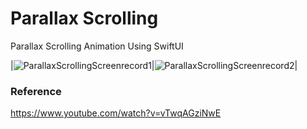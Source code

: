 # Parallax Scrolling

Parallax Scrolling Animation Using SwiftUI

|![ParallaxScrollingScreenrecord1](https://user-images.githubusercontent.com/3436468/99948595-a4f7d280-2db4-11eb-8013-e29ff2f4c3f2.gif)|![ParallaxScrollingScreenrecord2](https://user-images.githubusercontent.com/3436468/99948617-ade8a400-2db4-11eb-95e6-4aa1cddddc85.gif)|

### Reference

https://www.youtube.com/watch?v=vTwqAGziNwE
